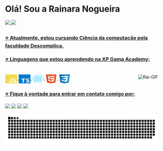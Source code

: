 # Olá! Sou a Rainara Nogueira



 <div>
  <a href="https://github.com/rainaranm">
  <img height="180em" src="https://github-readme-stats.vercel.app/api?username=rainaranm&show_icons=true&theme=dracula&include_all_commits=true&count_private=true"/>
  <img height="180em" src="https://github-readme-stats.vercel.app/api/top-langs/?username=rainaranm&layout=compact&langs_count=7&theme=dracula"/>
</div>

  ##
  
### ⭐ Atualmente, estou cursando Ciência da computação pela faculdade Descomplica. <br>
### ⭐ Linguagens que estou aprendendo na XP Gama Academy:  
<div style="display: inline_block"><br>
  <img align="right" height="130em" alt="Rai-GIF" src="https://cdn.discordapp.com/attachments/877301772597731359/877672530201178182/Completo.gif">
  <img align="center" alt="Rai-Js" height="30" width="40" src="https://raw.githubusercontent.com/devicons/devicon/master/icons/javascript/javascript-plain.svg">
  <img align="center" alt="Rai-Ts" height="30" width="40" src="https://raw.githubusercontent.com/devicons/devicon/master/icons/typescript/typescript-plain.svg">
  <img align="center" alt="Rai-React" height="30" width="40" src="https://raw.githubusercontent.com/devicons/devicon/master/icons/react/react-original.svg">
  <img align="center" alt="Rai-HTML" height="30" width="40" src="https://raw.githubusercontent.com/devicons/devicon/master/icons/html5/html5-original.svg">
  <img align="center" alt="Rai-CSS" height="30" width="40" src="https://raw.githubusercontent.com/devicons/devicon/master/icons/css3/css3-original.svg"> <br>
</div>
 
 ### ⭐ Fique à vontade para entrar em contato comigo por:
 
  <div>
  <a href="https://www.instagram.com/rainara_nm/" target="_blank"><img src="https://img.shields.io/badge/-Instagram-%23E4405F?style=for-the-badge&logo=instagram&logoColor=white" target="_blank"></a>
  <a href="https://discord.gg/vNVnBt5HCc" target="_blank"><img src="https://img.shields.io/badge/Discord-7289DA?style=for-the-badge&logo=discord&logoColor=white" target="_blank"></a> 
  <a href = "mailto:rainara.n.moura@gmail.com"><img src="https://img.shields.io/badge/-Gmail-%23333?style=for-the-badge&logo=gmail&logoColor=white" target="_blank"></a>
  <a href="https://www.linkedin.com/in/rainaranm/" target="_blank"><img src="https://img.shields.io/badge/-LinkedIn-%230077B5?style=for-the-badge&logo=linkedin&logoColor=white" target="_blank"></a> 
   
   ![Snake animation](https://github.com/rainaranm/rainaranm/blob/output/github-contribution-grid-snake.svg)
    
</div>
  
